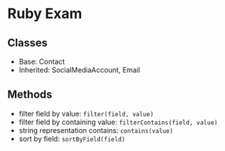 # Ruby Exam

## Classes

- Base: Contact
- Inherited: SocialMediaAccount, Email

## Methods

- filter field by value: `filter(field, value)`
- filter field by containing value: `filterContains(field, value)`
- string representation contains: `contains(value)`
- sort by field: `sortByField(field)`
